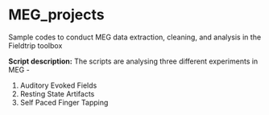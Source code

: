 # MEG_projects
Sample codes to conduct MEG data extraction, cleaning, and analysis in the Fieldtrip toolbox

**Script description:**
The scripts are analysing three different experiments in MEG - 
1. Auditory Evoked Fields 
2. Resting State Artifacts
3. Self Paced Finger Tapping
